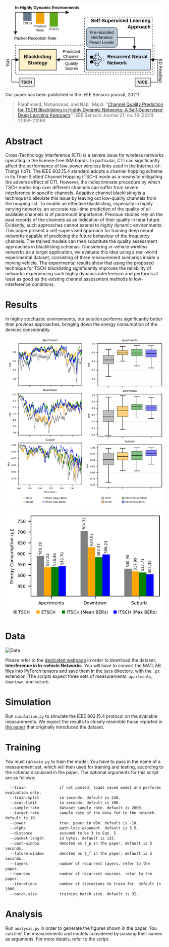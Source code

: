 ![Graphical Abstract](assets/graphical-abstract.png)

Our paper has been published in the IEEE Sensors journal, 2021!

> Farahmand, Mohammad, and Nabi, Majid. "[Channel Quality Prediction for TSCH Blacklisting in Highly Dynamic Networks: 
A Self-Supervised Deep Learning Approach](https://ieeexplore.ieee.org/abstract/document/9467294)." 
IEEE Sensors Journal 21, no. 18 (2021): 21059-21068.

# Abstract

Cross-Technology Interference (CTI) is a severe issue for wireless networks operating in the license-free ISM bands. In particular, CTI can significantly affect the performance of low-power wireless links used in the Internet-of-Things (IoT). The IEEE 802.15.4 standard adopts a channel hopping scheme in its Time-Slotted Channel Hopping (TSCH) mode as a means to mitigating the adverse effect of CTI. However, the indiscriminate procedure by which TSCH nodes hop over different channels can suffer from severe interference in specific channels. Adaptive channel blacklisting is a technique to alleviate this issue by leaving out low-quality channels from the hopping list. To enable an effective blacklisting, especially in highly varying networks, an accurate real-time prediction of the quality of all available channels is of paramount importance. Previous studies rely on the past records of the channels as an indication of their quality in near future. Evidently, such approaches cannot extend to highly dynamic environments. This paper present a self-supervised approach for training deep neural networks capable of predicting the future behaviour of the frequency channels. The trained models can then substitute the quality assessment approaches in blacklisting schemas. Considering in-vehicle wireless networks as a target application, we evaluate this idea using a real-world experimental dataset, consisting of three measurement scenarios inside a moving vehicle. The experimental results show that using the proposed technique for TSCH blacklisting significantly improves the reliability of networks experiencing such highly dynamic interference and performs at least as good as the existing channel assessment methods in low-interference conditions.

# Results

In highly stochastic environments, our solution performs significantly better than previous approaches, bringing down
the energy consumption of the devices considerably.

![Reception Probabilities](assets/combined.png)

![Power Consumption](assets/R1-energy.png)

# Data

![Data](https://www.es.ele.tue.nl/~rtavakoli/content/IVN_interference.JPG)

Please refer to the [dedicated webpage](https://www.es.ele.tue.nl/~rtavakoli/content/software.php) in order to download
the dataset, **Interference in In-vehicle Networks**. You will have to convert the MATLAB files into PyTorch tensors 
and save them in the `data` directory, with the `.pt` extension. The scripts expect three sets of measurements: 
`apartments`, `downtown`, and `suburb`.

# Simulation

Run `simulation.py` to simulate the IEEE 802.15.4 protocol on the available measurements. We expect the results to
closely resemble those reported in [the paper](https://www.es.ele.tue.nl/~rtavakoli/content/publications.php) 
that originally introduced the dataset. 

# Training

You must run `main.py` to train the model. You have to pass in the name of a measurement set, which will then used for
training and testing, according to the schema discussed in the paper. The optional arguments for this script are as
follows:

```
  --train               if not passed, loads saved model and performs evaluation only.
  --train-split         in seconds. default is 240.
  --eval-limit          in seconds. default is 300.
  --sample-rate         dataset sample rate. default is 2000.
  --target-rate         sample rate of the data fed to the network. default is 10.
  --power               tran. power in dBm. default is -10.
  --alpha               path-loss exponent. default is 3.5.
  --distance            assumed to be 3 in Eqn. 5
  --packet-length       in bytes. default is 133.
  --past-window         denoted as t_p in the paper. default is 5 seconds.
  --future-window       denoted as t_f in the paper. default is 5 seconds.
  --layers              number of recurrent layers. refer to the paper.
  --neurons             number of recurrent neurons. refer to the paper.
  --iterations          number of iterations to train for. default is 1000.
  --batch-size          training batch size. default is 32.
```

# Analysis

Run `analysis.py` in order to generate the figures shown in the paper. You can limit the measurements and models 
considered by passing their names as arguments. For more details, refer to the script.

